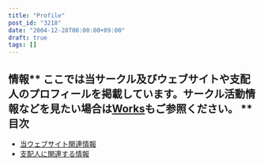 ```yaml
---
title: "Profile"
post_id: "3218"
date: "2004-12-28T00:00:00+09:00"
draft: true
tags: []
---
```



## 情報** ここでは当サークル及びウェブサイトや支配人のプロフィールを掲載しています。サークル活動情報などを見たい場合は[Works](https://danmaq.com/legacy/index.php?/Works)もご参照ください。 **目次

  * [当ウェブサイト関連情報](https://danmaq.com/category/about)
  * [支配人に関連する情報](https://danmaq.com/tag/head)
